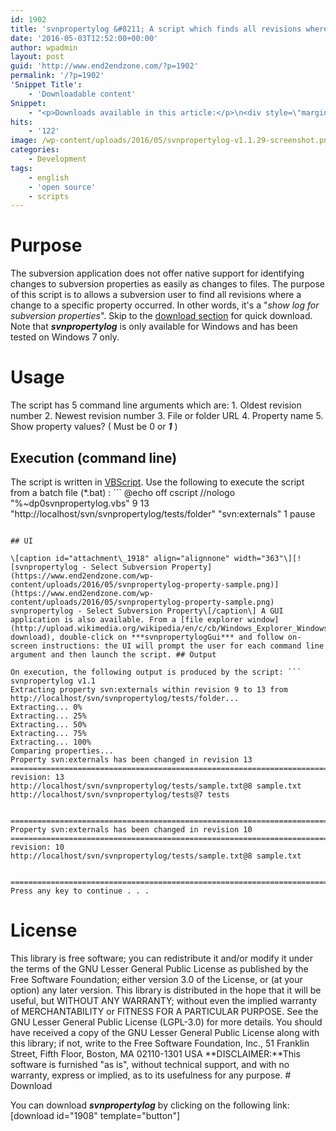 ```yaml
---
id: 1902
title: 'svnpropertylog &#8211; A script which finds all revisions where a specific subversion property has changed'
date: '2016-05-03T12:52:00+00:00'
author: wpadmin
layout: post
guid: 'http://www.end2endzone.com/?p=1902'
permalink: '/?p=1902'
'Snippet Title':
    - 'Downloadable content'
Snippet:
    - "<p>Downloads available in this article:</p>\n<div style=\"margin-bottom: 18px\">\n<p class=\"nomarginbottom\">Script:</p>\n<ul class=\"fa-ul\">\n<li><a href=\"/download/1908/\"><i class=\"fa-li fa fa-download\" style=\"position: inherit;\"></i>svnpropertylog (latest version)</a></li>\n</ul>\n</div>\n"
hits:
    - '122'
image: /wp-content/uploads/2016/05/svnpropertylog-v1.1.29-screenshot.png
categories:
    - Development
tags:
    - english
    - 'open source'
    - scripts
---
```


# Purpose

The subversion application does not offer native support for identifying changes to subversion properties as easily as changes to files. The purpose of this script is to allows a subversion user to find all revisions where a change to a specific property occurred. In other words, it's a "*show log for subversion properties*". Skip to the [download section](#Download) for quick download. Note that ***svnpropertylog*** is only available for Windows and has been tested on Windows 7 only.

# Usage

The script has 5 command line arguments which are: 1. Oldest revision number
2. Newest revision number
3. File or folder URL
4. Property name
5. Show property values? ( Must be 0 or ***1*** )

## Execution (command line)

The script is written in [VBScript](http://en.wikipedia.org/wiki/VBScript). Use the following to execute the script from a batch file (\*.bat) : ```
@echo off
cscript //nologo "%~dp0svnpropertylog.vbs" 9 13 "http://localhost/svn/svnpropertylog/tests/folder" "svn:externals" 1
pause
```

## UI

\[caption id="attachment\_1918" align="alignnone" width="363"\][![svnpropertylog - Select Subversion Property](https://www.end2endzone.com/wp-content/uploads/2016/05/svnpropertylog-property-sample.png)](https://www.end2endzone.com/wp-content/uploads/2016/05/svnpropertylog-property-sample.png) svnpropertylog - Select Subversion Property\[/caption\] A GUI application is also available. From a [file explorer window](http://upload.wikimedia.org/wikipedia/en/c/cb/Windows_Explorer_Windows_7.png?download), double-click on ***svnpropertylogGui*** and follow on-screen instructions: the UI will prompt the user for each command line argument and then launch the script. ## Output

On execution, the following output is produced by the script: ```
svnpropertylog v1.1
Extracting property svn:externals within revision 9 to 13 from http://localhost/svn/svnpropertylog/tests/folder...
Extracting... 0%
Extracting... 25%
Extracting... 50%
Extracting... 75%
Extracting... 100%
Comparing properties...
Property svn:externals has been changed in revision 13
===============================================================================
revision: 13
http://localhost/svn/svnpropertylog/tests/sample.txt@8 sample.txt
http://localhost/svn/svnpropertylog/tests@7 tests


===============================================================================
Property svn:externals has been changed in revision 10
===============================================================================
revision: 10
http://localhost/svn/svnpropertylog/tests/sample.txt@8 sample.txt


===============================================================================
Press any key to continue . . .
```

# License

This library is free software; you can redistribute it and/or modify it under the terms of the GNU Lesser General Public License as published by the Free Software Foundation; either version 3.0 of the License, or (at your option) any later version. This library is distributed in the hope that it will be useful, but WITHOUT ANY WARRANTY; without even the implied warranty of MERCHANTABILITY or FITNESS FOR A PARTICULAR PURPOSE. See the GNU Lesser General Public License (LGPL-3.0) for more details. You should have received a copy of the GNU Lesser General Public License along with this library; if not, write to the Free Software Foundation, Inc., 51 Franklin Street, Fifth Floor, Boston, MA 02110-1301 USA **DISCLAIMER:**This software is furnished "as is", without technical support, and with no warranty, express or implied, as to its usefulness for any purpose. # Download

You can download ***svnpropertylog*** by clicking on the following link: \[download id="1908" template="button"\]